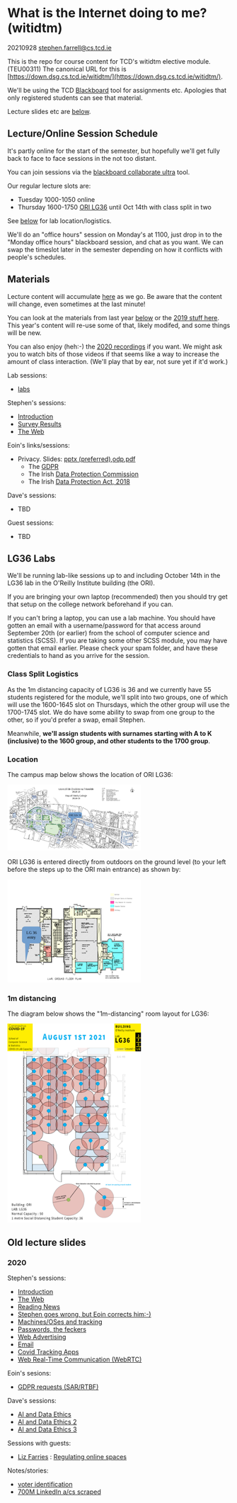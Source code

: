 # What is the Internet doing to me? (witidtm)

20210928 stephen.farrell@cs.tcd.ie

This is the repo for course content for TCD's witidtm elective module.
(TEU00311) The canonical URL for this is
[https://down.dsg.cs.tcd.ie/witidtm/](https://down.dsg.cs.tcd.ie/witidtm/).

We'll be using the TCD
[Blackboard](https://tcd.blackboard.com/webapps/blackboard/content/listContent.jsp?course_id=_74933_1&content_id=_1983242_1)
tool for assignments etc. Apologies that only registered students can see that
material.

Lecture slides etc are [below](#materials).

## Lecture/Online Session Schedule

It's partly online for the start of the semester, but hopefully we'll get fully
back to face to face sessions in the not too distant.

You can join sessions via 
the [blackboard collaborate ultra](https://tcd.blackboard.com/webapps/collab-ultra/tool/collabultra?course_id=_74933_1) 
tool.

Our regular lecture slots are:

- Tuesday 1000-1050 online
- Thursday 1600-1750 [ORI LG36](#lg36labs) until Oct 14th with class split in two

See [below](#lg36labs) for lab location/logistics.

We'll do an "office hours" session on Monday's at 1100, just drop in to the
"Monday office hours" blackboard session, and chat as you want. We can swap the
timeslot later in the semester depending on how it conflicts with people's
schedules.

## Materials

Lecture content will accumulate [here](./lectures/2021-2022/) as we go.
Be aware that the content will change, even sometimes at the last minute!

You can look at the materials from last year [below](#oldlectureslides) or
the [2019 stuff here](./lectures/2019-2020/). 
This year's content will re-use some of that, likely modifed, and
some things will be new. 

You can also enjoy (heh:-) the 
[2020 recordings](https://down.dsg.cs.tcd.ie/witidtm-recordings/2020/) 
if you want. We might ask you to watch bits of those videos if that
seems like a way to increase the amount of class interaction. 
(We'll play that by ear, not sure yet if it'd work.)

Lab sessions:
- [labs](lectures/2021-2022/labs.pdf)

Stephen's sessions:

- [Introduction](lectures/2021-2022/100-intro.pdf)
- [Survey Results](lectures/2021-2022/survey2021.pdf)
- [The Web](lectures/2021-2022/200-web.pdf)

Eoin's links/sessions:

- Privacy. Slides: [pptx (preferred)](lectures/2021-2022/eoin-100-privacy.pptx),[odp](lectures/2021-2022/eoin-100-privacy.odp),[pdf](lectures/2021-2022/eoin-100-privacy.pdf)
    - The [GDPR](https://eur-lex.europa.eu/eli/reg/2016/679/oj)
    - The Irish [Data Protection Commission](https://www.dataprotection.ie/)
    - The Irish [Data Protection Act, 2018](http://www.irishstatutebook.ie/eli/2018/act/7/)

Dave's sessions:

- TBD

Guest sessions:

- TBD


## LG36 Labs

We'll be running lab-like sessions up to and including October 14th 
in the LG36 lab in the O'Reilly Institute building (the ORI). 

If you are bringing your own laptop (recommended) then you 
should try get that setup on the college network beforehand
if you can. 

If you can't bring a laptop, you can use a lab machine. You
should have gotten an email with a username/password for
that access around September 20th (or earlier) from the school of computer
science and statistics (SCSS). If you are taking some other
SCSS module, you may have gotten that email earlier. Please
check your spam folder, and have these credentials to hand
as you arrive for the session.

### Class Split Logistics

As the 1m distancing capacity of LG36 is 36 and we currently have
55 students registered for the module, we'll split into two groups,
one of which will use the 1600-1645 slot on Thursdays, which the
other group will use the 1700-1745 slot. We do have some ability
to swap from one group to the other, so if you'd prefer a swap,
email Stephen.

Meanwhile, <strong>we'll assign students with surnames starting with A to K
(inclusive) to the 1600 group, and other students to the 1700 group</strong>.

### Location

The campus map below shows the location of ORI LG36:

<a href="lectures/2021-2022/tcd-campus-lg36.png"><img width="60%" src="lectures/2021-2022/tcd-campus-lg36.png"></a>

ORI LG36 is entered directly from outdoors on the ground level (to your left
before the steps up to the ORI main entrance) as shown by:

<a href="lectures/2021-2022/oriLG.png"><img width="60%" src="lectures/2021-2022/oriLG.png"></a>

### 1m distancing

The diagram below shows the "1m-distancing" room layout for LG36:

<a href="lectures/2021-2022/1mdist.jpg"><img width="60%" src="lectures/2021-2022/1mdist.jpg"></a>

## Old lecture slides

### 2020

Stephen's sessions:

- [Introduction](lectures/2020-2021/100-intro.pdf)
- [The Web](lectures/2020-2021/200-web.pdf)
- [Reading News](lectures/2020-2021/300-jellie.pdf)
- [Stephen goes wrong, but Eoin corrects him:-)](lectures/2020-2021/400-layperson.pdf) 
- [Machines/OSes and tracking](lectures/2020-2021/500-machines.pdf)
- [Passwords, the feckers](lectures/2020-2021/600-passwords.pdf)
- [Web Advertising](lectures/2020-2021/700-ads.pdf)
- [Email](lectures/2020-2021/800-mail.pdf)
- [Covid Tracking Apps](lectures/2020-2021/900-covid.pdf)
- [Web Real-Time Communication (WebRTC)](lectures/2020-2021/1000-webrtc.pdf)

Eoin's sesions:

- [GDPR requests (SAR/RTBF)](lectures/2020-2021/eod-100-oct13.pdf)

Dave's sessions:

- [AI and Data Ethics](lectures/2020-2021/ai-data-ethics-part1.pdf)
- [AI and Data Ethics 2](lectures/2020-2021/ai-data-ethics-part2.pdf)
- [AI and Data Ethics 3](lectures/2020-2021/ai-data-ethics-part3.pdf)

Sessions with guests:

- [Liz Farries](https://www.iccl.ie/staff/elizabeth-farries-information-rights-project-manager/) : [Regulating online spaces](lectures/2020-2021/liz-farries.pdf)

Notes/stories:
- [voter identification](https://www.nytimes.com/2021/09/20/nyregion/voters-dante-deblasio.html)
- [700M LinkedIn a/cs scraped](https://restoreprivacy.com/linkedin-data-leak-700-million-users/)



